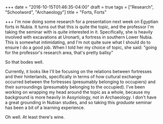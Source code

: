 +++
date = "2016-10-15T01:46:35-04:00"
draft = true
tags = ["Research", "Schoolword", "Archaeology"]
title = "Forts, Forts"

+++
I'm now doing some research for a presentation next week on Egyptian forts in Nubia. It turns out that this is quite the topic, and the professor I'm taking the seminar with is quite interested in it. Specifically, she is heavily involved with excavations at Uronarti, a fortress in southern Lower Nubia. This is somewhat intimidating, and I'm not quite sure what I should do to ensure I do a good job. When I told her my choice of topic, she said: "going for the professor's research area, that's pretty ballsy"

So that bodes well.

Currently, it looks like I'll be focusing on the relations between fortresses and their hinterlands, specifically in terms of how cultural exchange occurred between the fortresses (presumably belonging to occupiers) and their surroundings (presumably belonging to the occupied). I've been working on wrapping my head around the topic as a whole, because my background is more heavily in Assyriology, not in Archaeology. I don't have a great grounding in Nubian studies, and so taking this *graduate* seminar has been a bit of a learning experience.

Oh well. At least there's wine.
